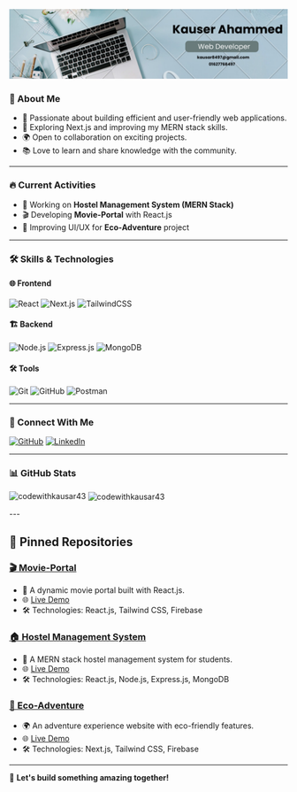 
<div id="header" align="center">
    <img src="github.png" alt="Banner Image">
</div>


### 🌟 About Me
- 🎯 Passionate about building efficient and user-friendly web applications.
- 🚀 Exploring Next.js and improving my MERN stack skills.
- 🌍 Open to collaboration on exciting projects.
- 📚 Love to learn and share knowledge with the community.

---

### 🔥 Current Activities
- 🔨 Working on **Hostel Management System (MERN Stack)**
- 🎬 Developing **Movie-Portal** with React.js
- 🌿 Improving UI/UX for **Eco-Adventure** project

---

### 🛠 Skills & Technologies

#### 🌐 Frontend
![React](https://img.shields.io/badge/React-61DAFB?logo=react&logoColor=black&style=for-the-badge)
![Next.js](https://img.shields.io/badge/Next.js-000000?logo=nextdotjs&logoColor=white&style=for-the-badge)
![TailwindCSS](https://img.shields.io/badge/TailwindCSS-38B2AC?logo=tailwind-css&logoColor=white&style=for-the-badge)

#### 🏗 Backend
![Node.js](https://img.shields.io/badge/Node.js-339933?logo=node.js&logoColor=white&style=for-the-badge)
![Express.js](https://img.shields.io/badge/Express.js-000000?logo=express&logoColor=white&style=for-the-badge)
![MongoDB](https://img.shields.io/badge/MongoDB-4EA94B?logo=mongodb&logoColor=white&style=for-the-badge)

#### 🛠 Tools
![Git](https://img.shields.io/badge/Git-F05032?logo=git&logoColor=white&style=for-the-badge)
![GitHub](https://img.shields.io/badge/GitHub-181717?logo=github&logoColor=white&style=for-the-badge)
![Postman](https://img.shields.io/badge/Postman-FF6C37?logo=postman&logoColor=white&style=for-the-badge)

---

### 🔗 Connect With Me
[![GitHub](https://img.shields.io/badge/GitHub-181717?logo=github&logoColor=white&style=for-the-badge)](https://github.com/yourgithubprofile)
[![LinkedIn](https://img.shields.io/badge/LinkedIn-0A66C2?logo=linkedin&logoColor=white&style=for-the-badge)](https://linkedin.com/in/yourprofile)

---

### 📊 GitHub Stats
<p><img align="left" src="https://github-readme-stats.vercel.app/api/top-langs?username=codewithkausar43&show_icons=true&locale=en&layout=compact" alt="codewithkausar43" /></p>

<p>&nbsp;<img align="center" src="https://github-readme-stats.vercel.app/api?username=codewithkausar43&show_icons=true&locale=en" alt="codewithkausar43" /></p>
---


## 📌 Pinned Repositories
### [🎬 Movie-Portal](https://github.com/yourgithubprofile/movie-portal)
- 🎥 A dynamic movie portal built with React.js.
- 🌐 [Live Demo](https://your-live-demo.com)
- 🛠 Technologies: React.js, Tailwind CSS, Firebase

### [🏠 Hostel Management System](https://github.com/yourgithubprofile/hostel-management)
- 🏢 A MERN stack hostel management system for students.
- 🌐 [Live Demo](https://your-live-demo.com)
- 🛠 Technologies: React.js, Node.js, Express.js, MongoDB

### [🌿 Eco-Adventure](https://github.com/yourgithubprofile/eco-adventure)
- 🌍 An adventure experience website with eco-friendly features.
- 🌐 [Live Demo](https://your-live-demo.com)
- 🛠 Technologies: Next.js, Tailwind CSS, Firebase

---

🚀 **Let's build something amazing together!**
